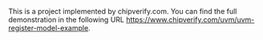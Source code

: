 This is a project implemented by chipverify.com. You can find the full demonstration in the following URL https://www.chipverify.com/uvm/uvm-register-model-example. 
